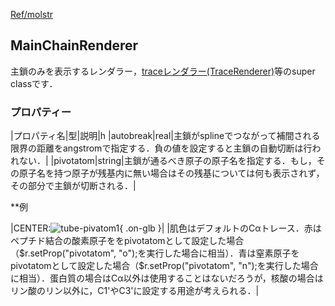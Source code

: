 [Ref/molstr](../../../Ref/molstr)

## MainChainRenderer
主鎖のみを表示するレンダラー，[traceレンダラー(TraceRenderer)](../../../Ref/molstr/TraceRenderer)等のsuper classです．

### プロパティー
|プロパティ名|型|説明|h
|autobreak|real|主鎖がsplineでつながって補間される限界の距離をangstromで指定する．負の値を設定すると主鎖の自動切断は行われない．|
|pivotatom|string|主鎖が通るべき原子の原子名を指定する．もし，その原子名を持つ原子が残基内に無い場合はその残基については何も表示されず，その部分で主鎖が切断される．|

**例

|CENTER:![tube-pivatom1](../../../assets/images/Ref/molstr/MainChainRenderer/tube-pivatom1.png){ .on-glb }|
|肌色はデフォルトのCαトレース．赤はペプチド結合の酸素原子ををpivotatomとして設定した場合（$r.setProp("pivotatom", "o");を実行した場合に相当）．青は窒素原子をpivotatomとして設定した場合（$r.setProp("pivotatom", "n");を実行した場合に相当）．蛋白質の場合はCα以外は使用することはないだろうが，核酸の場合はリン酸のリン以外に，C1'やC3'に設定する用途が考えられる．|